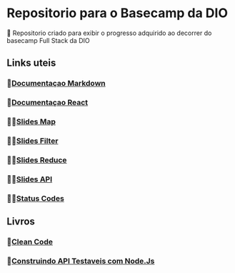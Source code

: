 # Repositorio para o Basecamp da DIO
  📜  Repositorio criado para exibir o progresso adquirido ao decorrer do basecamp Full Stack da DIO


## Links uteis
### 🧬[Documentaçao Markdown](https://www.markdownguide.org/basic-syntax/)
### 🧬[Documentaçao React](https://pt-br.reactjs.org/docs/getting-started.html)
### 👨‍🏫[Slides Map](https://drive.google.com/file/d/1e36EcBtMj-aAOU2K0sk1SxB_gROxizjM/view)
### 👨‍🏫[Slides Filter](https://drive.google.com/file/d/1jh6sq4C7sH37sla_oB-5DcJshyj8QP-e/view)
### 👨‍🏫[Slides Reduce](https://drive.google.com/file/d/1vlOkvUstzKgzaAlEMX7WMTXTNhKVqSZM/view)
### 👨‍🏫[Slides API](https://drive.google.com/file/d/1hMTobff9BRIu-jeSoTzNWoqqrgCjkKWM/view)
### 👨‍💻[Status Codes](https://www.webfx.com/web-development/glossary/http-status-codes/)

## Livros
### 📖[Clean Code](https://github.com/felipe-augusto/clean-code-javascript)
### 📖[Construindo API Testaveis com Node.Js](https://leanpub.com/construindo-apis-testaveis-com-nodejs)

